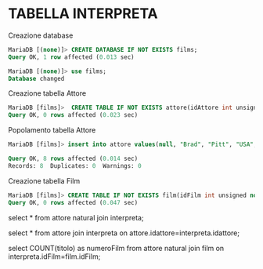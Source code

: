 # TABELLA INTERPRETA

Creazione database

```SQL
MariaDB [(none)]> CREATE DATABASE IF NOT EXISTS films;
Query OK, 1 row affected (0.013 sec)

MariaDB [(none)]> use films;
Database changed

```

Creazione tabella Attore

```SQL
MariaDB [films]>  CREATE TABLE IF NOT EXISTS attore(idAttore int unsigned not null AUTO_INCREMENT primary key, nome VARCHAR(30), cognome VARCHAR(30), nazionalita VARCHAR(30), bDate int);
Query OK, 0 rows affected (0.023 sec)
```

Popolamento tabella Attore

```SQL
MariaDB [films]> insert into attore values(null, "Brad", "Pitt", "USA", 1963), (null, "Jason", "Statham", "USA", 1967), (null, "Jennifer", "Anniston", "USA", 1969), (null, "Jenna", "Ortega", "USA", 2002), (null, "Paolo", "Villaggio", "Italia", 1932), (null, "Brad", "Pitt", "USA", 1963), (null, "Ricky", "Menphis", "USA", 1963), (null, "Paola", "Cortellesi", "Italia", 1973);

Query OK, 8 rows affected (0.014 sec)
Records: 8  Duplicates: 0  Warnings: 0
```

Creazione tabella Film

```SQL
MariaDB [films]> CREATE TABLE IF NOT EXISTS film(idFilm int unsigned not null AUTO_INCREMENT primary key, titolo VARCHAR(30), annoProduzione int, location VARCHAR(30), regista VARCHAR(30), genere VARCHAR(30));
Query OK, 0 rows affected (0.047 sec)
```

select * from attore natural join interpreta;

select * from attore join interpreta on attore.idattore=interpreta.idattore;

select COUNT(titolo) as numeroFilm from attore natural join film on interpreta.idFilm=film.idFilm;
